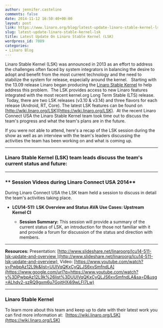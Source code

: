 ```yaml
---
author: jennifer.castelino
comments: false
date: 2014-11-12 16:50:40+00:00
layout: post
link: https://www.linaro.org/blog/latest-update-linaro-stable-kernel-lsk/
slug: latest-update-linaro-stable-kernel-lsk
title: Latest Update On Linaro Stable Kernel (LSK)
wordpress_id: 7089
categories:
- Linaro Blog
---
```


Linaro Stable Kernel (LSK) was announced in 2013 as an effort to address the challenges often faced by system integrators in balancing the desire to adopt and benefit from the most current technology and the need to stabilize the system for release, especially around the kernel.   Starting with the 13.09 release Linaro began producing the [Linaro Stable Kernel](http://wiki.linaro.org/LSK) to help address this problem.  The LSK provides access to new Linaro features integrated with the most recent kernel.org Long Term Stable (LTS) release.  Today, there are two LSK releases (v3.10 & v3.14) and three flavors for each release (Android, RT, Core). The latest LSK features can be found on [http://wiki.linaro.org/LSK](https://wiki.linaro.org/LSK).  At the recent Linaro Connect USA the Linaro Stable Kernel team took time out to discuss the team's progress and what the team's plans are in the future.

If you were not able to attend, here's a recap of the LSK session during the show as well as an interview with the team's leaders discussing the activities the team has been working on and what is coming up.



* * *





### **Linaro Stable Kernel (LSK) team leads discuss the team's current status and future:**









* * *





### ** Session Videos during Linaro Connect USA 2014**


During Linaro Connect USA the LSK team held a session to discuss in detail the team's activities taking place.



	
  * **LCU14-511: LSK Overview and Status AVA Use Cases: Upstream Kernel CI**

	
    * **Session Summary:**
This session will provide a summary of the current status of LSK, an introduction for those not familiar with it and provide a forum for discussion of the status and direction with members.
---------------------------------------------------
**Resources:**
Presentation: [http://www.slideshare.net/linaroorg/lcu14-511-lsk-update-and-overview ](http://www.slideshare.net/linaroorg/lcu14-511-lsk-update-and-overview) 
Video: [https://www.youtube.com/watch?v=PwbpAz12L9k&list=UUIVqQKxCyQLJS6xvSmfndLA](https://www.google.com/url?q=https://www.youtube.com/watch?v%3DPwbpAz12L9k%26list%3DUUIVqQKxCyQLJS6xvSmfndLA&sa=D&usg=ALhdy2-szRQ9gxm6u7GojtHX4i9wLFI7Lw)








* * *





### **Linaro Stable Kernel**


To learn more about this team and keep up to date with their latest work you can find more information at:  [https://wiki.linaro.org/LSK](https://wiki.linaro.org/LSK)
